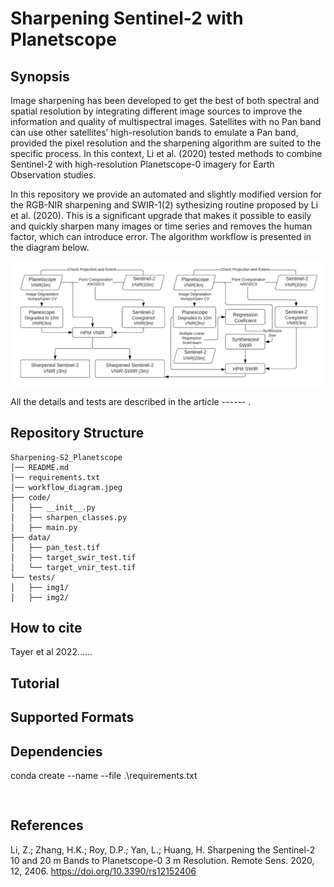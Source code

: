 # Sharpening Sentinel-2 with Planetscope
## Synopsis
Image sharpening has been developed to get the best of both spectral and spatial resolution by integrating different image sources to improve the information and quality of multispectral images. Satellites with no Pan band can use other satellites’ high-resolution bands to emulate a Pan band, provided the pixel resolution and the sharpening algorithm are suited to the specific process. In this context, Li et al. (2020) tested methods to combine Sentinel-2 with high-resolution Planetscope-0 imagery for Earth Observation studies. 

In this repository we provide an automated and slightly modified version for the RGB-NIR sharpening and SWIR-1(2) sythesizing routine proposed by Li et al. (2020). This is a significant upgrade that makes it possible to easily and quickly sharpen many images or time series and removes the human factor, which can introduce error. The algorithm workflow is presented in the diagram below.

![diagram](workflow_diagram.jpeg)

All the details and tests are described in the article ------ .

## Repository Structure
```
Sharpening-S2_Planetscope
│── README.md
│── requirements.txt
│── workflow_diagram.jpeg
├── code/
│   ├── __init__.py
│   ├── sharpen_classes.py
│   ├── main.py
├── data/
│   ├── pan_test.tif
│   ├── target_swir_test.tif
│   └── target_vnir_test.tif
└── tests/
│   ├── img1/
│   ├── img2/
```
## How to cite
Tayer et al 2022......

## Tutorial


## Supported Formats


## Dependencies

conda create --name <YourVenvName> --file .\requirements.txt

```


```

## References

Li, Z.; Zhang, H.K.; Roy, D.P.; Yan, L.; Huang, H. Sharpening the Sentinel-2 10 and 20 m Bands to Planetscope-0 3 m Resolution. Remote Sens. 2020, 12, 2406. https://doi.org/10.3390/rs12152406
